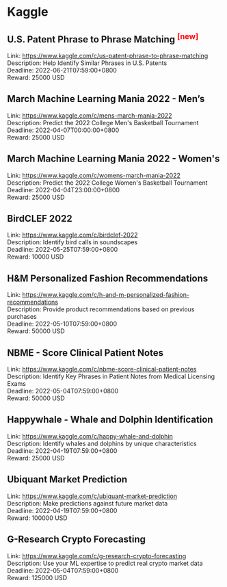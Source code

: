 # Kaggle



## U.S. Patent Phrase to Phrase Matching  <sup style="color:red">[new]<sup>  

Link: https://www.kaggle.com/c/us-patent-phrase-to-phrase-matching  
Description: Help Identify Similar Phrases in U.S. Patents  
Deadline: 2022-06-21T07:59:00+0800  
Reward: 25000 USD  


## March Machine Learning Mania 2022 - Men’s

Link: https://www.kaggle.com/c/mens-march-mania-2022  
Description: Predict the 2022 College Men's Basketball Tournament  
Deadline: 2022-04-07T00:00:00+0800  
Reward: 25000 USD  


## March Machine Learning Mania 2022 - Women's

Link: https://www.kaggle.com/c/womens-march-mania-2022  
Description: Predict the 2022 College Women's Basketball Tournament  
Deadline: 2022-04-04T23:00:00+0800  
Reward: 25000 USD  


## BirdCLEF 2022

Link: https://www.kaggle.com/c/birdclef-2022  
Description: Identify bird calls in soundscapes  
Deadline: 2022-05-25T07:59:00+0800  
Reward: 10000 USD  


## H&M Personalized Fashion Recommendations

Link: https://www.kaggle.com/c/h-and-m-personalized-fashion-recommendations  
Description: Provide product recommendations based on previous purchases  
Deadline: 2022-05-10T07:59:00+0800  
Reward: 50000 USD  


## NBME - Score Clinical Patient Notes

Link: https://www.kaggle.com/c/nbme-score-clinical-patient-notes  
Description: Identify Key Phrases in Patient Notes from Medical Licensing Exams  
Deadline: 2022-05-04T07:59:00+0800  
Reward: 50000 USD  


## Happywhale - Whale and Dolphin Identification

Link: https://www.kaggle.com/c/happy-whale-and-dolphin  
Description: Identify whales and dolphins by unique characteristics  
Deadline: 2022-04-19T07:59:00+0800  
Reward: 25000 USD  


## Ubiquant Market Prediction

Link: https://www.kaggle.com/c/ubiquant-market-prediction  
Description: Make predictions against future market data  
Deadline: 2022-04-19T07:59:00+0800  
Reward: 100000 USD  


## G-Research Crypto Forecasting 

Link: https://www.kaggle.com/c/g-research-crypto-forecasting  
Description: Use your ML expertise to predict real crypto market data  
Deadline: 2022-05-04T07:59:00+0800  
Reward: 125000 USD  

